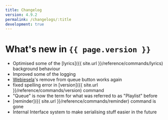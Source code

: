 ```yaml
---
title: Changelog
version: 4.9.2
permalink: /changelogs/:title
development: true
---
```


# What's new in `{{ page.version }}`
- Optimised some of the [lyrics]({{ site.url }}/reference/commands/lyrics) background behaviour
- Improved some of the logging
- [Webiesela](http://giesela.org)'s remove from queue button works again
- fixed spelling error in [version]({{ site.url }}/reference/commands/version) command
- "Queue" is now the term for what was referred to as "Playlist" before
- [reminder]({{ site.url }}/reference/commands/reminder) command is gone
- Internal Interface system to make serialising stuff easier in the future
